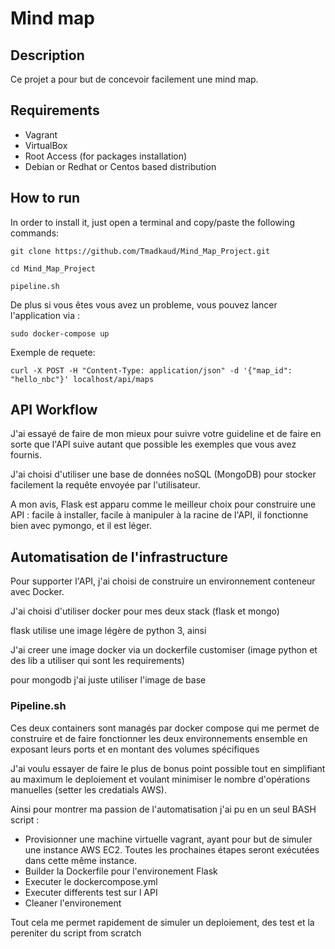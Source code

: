 # Mind map

## Description

Ce projet a pour but de concevoir facilement une mind map. 

## Requirements

- Vagrant
- VirtualBox
- Root Access (for packages installation)
- Debian or Redhat or Centos based distribution

## How to run

In order to install it, just open a terminal and copy/paste the following commands:

```
git clone https://github.com/Tmadkaud/Mind_Map_Project.git
```

```
cd Mind_Map_Project
```

```
pipeline.sh
```

De plus si vous êtes vous avez un probleme, vous pouvez lancer l'application via :
```
sudo docker-compose up
```

Exemple de requete:
```
curl -X POST -H "Content-Type: application/json" -d '{"map_id": "hello_nbc"}' localhost/api/maps
```

## API Workflow
J'ai essayé de faire de mon mieux pour suivre votre guideline et de faire en sorte que l'API suive autant que possible les exemples que vous avez fournis.

J'ai choisi d'utiliser une base de données noSQL (MongoDB) pour stocker facilement la requête envoyée par l'utilisateur.  

A mon avis, Flask est apparu comme le meilleur choix pour construire une API : facile à installer, facile à manipuler à la racine de l'API, il fonctionne bien avec pymongo, et il est léger.

## Automatisation de l'infrastructure
Pour supporter l'API, j'ai choisi de construire un environnement conteneur avec Docker.

J'ai choisi d'utiliser docker pour mes deux stack (flask et mongo)

flask utilise une image légère de python 3, ainsi 

J'ai creer une image docker via un dockerfile customiser (image python et des lib a utiliser qui sont les requirements)

pour mongodb j'ai juste utiliser l'image de base

### Pipeline.sh
Ces deux containers sont managés par docker compose qui me permet de construire et de faire fonctionner les deux environnements ensemble en exposant leurs ports et en montant des volumes spécifiques

J'ai voulu essayer de faire le plus de bonus point possible tout en simplifiant au maximum le deploiement et voulant minimiser le nombre d'opérations manuelles (setter les credatials AWS).

Ainsi pour montrer ma passion de l'automatisation j'ai pu en un seul BASH script :

- Provisionner une machine virtuelle vagrant, ayant pour but de simuler une instance AWS EC2. Toutes les prochaines étapes seront exécutées dans cette même instance.
- Builder la Dockerfile pour l'environement Flask
- Executer le dockercompose.yml
- Executer differents test sur l API
- Cleaner l'environement

Tout cela me permet rapidement de simuler un deploiement, des test et la pereniter du script from scratch


